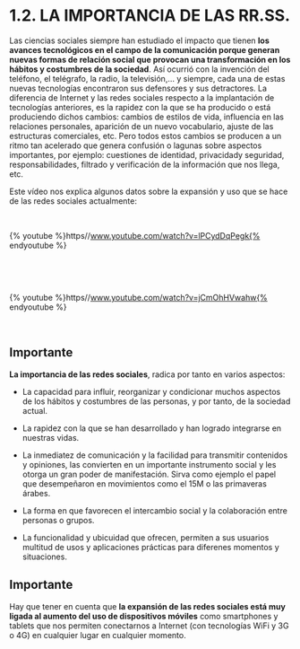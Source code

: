 
# 1.2. LA IMPORTANCIA DE LAS RR.SS.

Las ciencias sociales siempre han estudiado el impacto que tienen **los avances tecnológicos en el campo de la comunicación porque generan nuevas formas de relación social que provocan una transformación en los hábitos y costumbres de la sociedad**. Así ocurrió con la invención del teléfono, el telégrafo, la radio, la televisión,... y siempre, cada una de estas nuevas tecnologías encontraron sus defensores y sus detractores. La diferencia de Internet y las redes sociales respecto a la implantación de tecnologías anteriores, es la rapidez con la que se ha producido o está produciendo dichos cambios: cambios de estilos de vida, influencia en las relaciones personales, aparición de un nuevo vocabulario, ajuste de las estructuras comerciales, etc. Pero todos estos cambios se producen a un ritmo tan acelerado que genera confusión o lagunas sobre aspectos importantes, por ejemplo: cuestiones de identidad, privacidady seguridad, responsabilidades, filtrado y verificación de la información que nos llega, etc.

Este vídeo nos explica algunos datos sobre la expansión y uso que se hace de las redes sociales actualmente:

 


{% youtube %}https//www.youtube.com/watch?v=lPCydDqPegk{% endyoutube %}

 

 


{% youtube %}https//www.youtube.com/watch?v=jCmOhHVwahw{% endyoutube %}

 

## Importante

**La importancia de las redes sociales**, radica por tanto en varios aspectos:

- La capacidad para influir, reorganizar y condicionar muchos aspectos de los hábitos y costumbres de las personas, y por tanto, de la sociedad actual.

- La rapidez con la que se han desarrollado y han logrado integrarse en nuestras vidas.

- La inmediatez de comunicación y la facilidad para transmitir contenidos y opiniones, las convierten en un importante instrumento social y les otorga un gran poder de manifestación. Sirva como ejemplo el papel que desempeñaron en movimientos como el 15M o las primaveras árabes.

- La forma en que favorecen el intercambio social y la colaboración entre personas o grupos.

- La funcionalidad y ubicuidad que ofrecen, permiten a sus usuarios multitud de usos y aplicaciones prácticas para diferenes momentos y situaciones.

## Importante

Hay que tener en cuenta que **la expansión de las redes sociales está muy ligada al aumento del uso de dispositivos móviles** como smartphones y tablets que nos permiten conectarnos a Internet (con tecnologías WiFi y 3G o 4G) en cualquier lugar en cualquier momento. 

